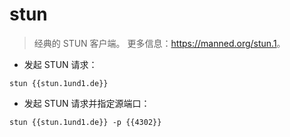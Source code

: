# stun

> 经典的 STUN 客户端。
> 更多信息：<https://manned.org/stun.1>。

- 发起 STUN 请求：

`stun {{stun.1und1.de}}`

- 发起 STUN 请求并指定源端口：

`stun {{stun.1und1.de}} -p {{4302}}`